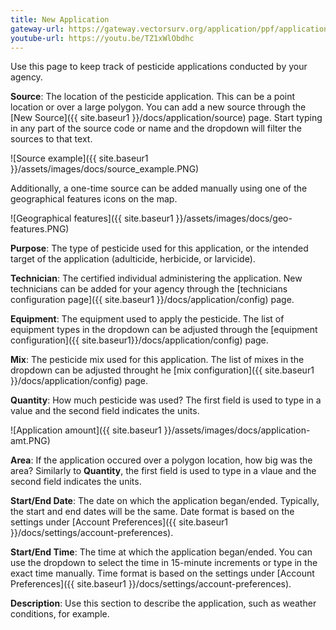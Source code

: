 ```yaml
---
title: New Application
gateway-url: https://gateway.vectorsurv.org/application/ppf/application
youtube-url: https://youtu.be/TZ1xWlObdhc
---
```

Use this page to keep track of pesticide applications conducted by your agency.

**Source**: The location of the pesticide application. This can be a point location or over a large polygon. You can add a new source through the [New Source]({{ site.baseur1 }}/docs/application/source) page. Start typing in any part of the source code or name and the dropdown will filter the sources to that text.

![Source example]({{ site.baseur1 }}/assets/images/docs/source_example.PNG)

Additionally, a one-time source can be added manually using one of the geographical features icons on the map.

![Geographical features]({{ site.baseur1 }}/assets/images/docs/geo-features.PNG)

**Purpose**: The type of pesticide used for this application, or the intended target of the application (adulticide, herbicide, or larvicide).

**Technician**: The certified individual administering the application. New technicians can be added for your agency through the [technicians configuration page]({{ site.baseur1 }}/docs/application/config) page.

**Equipment**: The equipment used to apply the pesticide. The list of equipment types in the dropdown can be adjusted through the [equipment configuration]({{ site.baseur1}}/docs/application/config) page.

**Mix**: The pesticide mix used for this application. The list of mixes in the dropdown can be adjusted throught he [mix configuration]({{ site.baseur1 }}/docs/application/config) page.

**Quantity**: How much pesticide was used? The first field is used to type in a value and the second field indicates the units.

![Application amount]({{ site.baseur1 }}/assets/images/docs/application-amt.PNG)

**Area**: If the application occured over a polygon location, how big was the area? Similarly to **Quantity**, the first field is used to type in a vlaue and the second field indicates the units.

**Start/End Date**: The date on which the application began/ended. Typically, the start and end dates will be the same. Date format is based on the settings under [Account Preferences]({{ site.baseur1 }}/docs/settings/account-preferences).

**Start/End Time**: The time at which the application began/ended. You can use the dropdown to select the time in 15-minute increments or type in the exact time manually. Time format is based on the settings under [Account Preferences]({{ site.baseur1 }}/docs/settings/account-preferences).

**Description**: Use this section to describe the application, such as weather conditions, for example.
